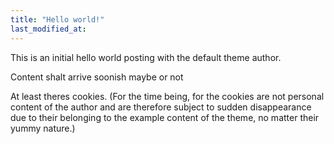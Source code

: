 ```yaml
---
title: "Hello world!"
last_modified_at:
---
```


This is an initial hello world posting with the default theme author.  


Content shalt arrive soonish maybe or not  


At least theres cookies. 
(For the time being, for the cookies are not personal content of the author and are therefore subject to sudden disappearance due to their belonging to the example content of the theme, no matter their yummy nature.)
